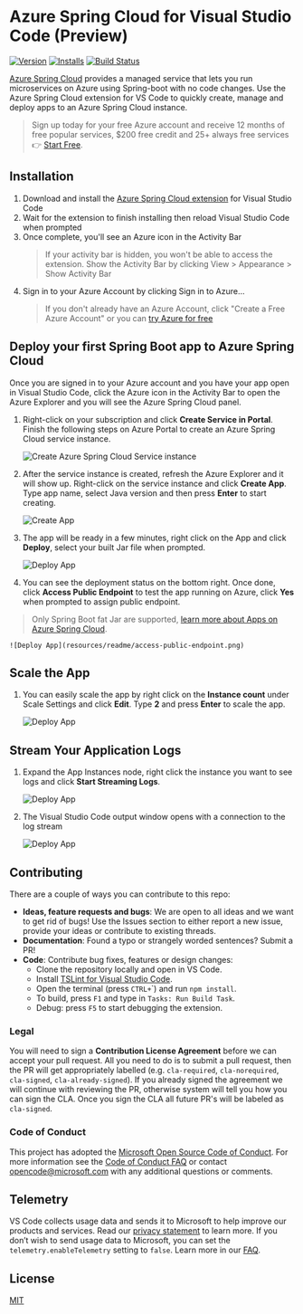 # Azure Spring Cloud for Visual Studio Code (Preview)

<!-- region exclude-from-marketplace -->

[![Version](https://vsmarketplacebadge.apphb.com/version/vscjava.vscode-azurespringcloud.svg)](https://marketplace.visualstudio.com/items?itemName=vscjava.vscode-azurespringcloud) 
[![Installs](https://vsmarketplacebadge.apphb.com/installs-short/vscjava.vscode-azurespringcloud.svg)](https://marketplace.visualstudio.com/items?itemName=vscjava.vscode-azurespringcloud)
[![Build Status](https://dev.azure.com/mseng/VSJava/_apis/build/status/microsoft.vscode-azurespringcloud?branchName=main)](https://dev.azure.com/mseng/VSJava/_build/latest?definitionId=10839&branchName=main)

<!-- endregion exclude-from-marketplace -->

[Azure Spring Cloud](https://azure.microsoft.com/services/spring-cloud/) provides a managed service that lets you run microservices on Azure using Spring-boot with no code changes. Use the Azure Spring Cloud extension for VS Code to quickly create, manage and deploy apps to an Azure Spring Cloud instance.

> Sign up today for your free Azure account and receive 12 months of free popular services, $200 free credit and 25+ always free services 👉 [Start Free](https://azure.microsoft.com/free/open-source).

<!-- region exclude-from-marketplace -->
## Installation

1. Download and install the [Azure Spring Cloud extension](https://marketplace.visualstudio.com/items?itemName=ms-azuretools.vscode-azurespringcloud) for Visual Studio Code
2. Wait for the extension to finish installing then reload Visual Studio Code when prompted
3. Once complete, you'll see an Azure icon in the Activity Bar
    > If your activity bar is hidden, you won't be able to access the extension. Show the Activity Bar by clicking View > Appearance > Show Activity Bar
4. Sign in to your Azure Account by clicking Sign in to Azure…
    >  If you don't already have an Azure Account, click "Create a Free Azure Account" or you can [try Azure for free](https://code.visualstudio.com/tryappservice/?utm_source=appservice-extension)

## Deploy your first Spring Boot app to Azure Spring Cloud
Once you are signed in to your Azure account and you have your app open in Visual
Studio Code, click the Azure icon in the Activity Bar to open the Azure Explorer and you will see the Azure Spring Cloud panel.

1. Right-click on your subscription and click **Create Service in Portal**. Finish the following steps on Azure Portal to create an Azure Spring Cloud service instance.

    ![Create Azure Spring Cloud Service instance](resources/readme/create-service.png)

1. After the service instance is created, refresh the Azure Explorer and it will show up. Right-click on the service instance and click **Create App**. Type app name, select
Java version and then press **Enter** to start creating.

    ![Create App](resources/readme/create-app.png)

1. The app will be ready in a few minutes, right click on the App and click **Deploy**, select your built Jar file when prompted.

    ![Deploy App](resources/readme/deploy-app.png)

1. You can see the deployment status on the bottom right. Once done, click **Access Public Endpoint** to test the app running on Azure, click **Yes** when prompted to assign public endpoint.
  > Only Spring Boot fat Jar are supported, [learn more about Apps on Azure Spring Cloud](https://docs.microsoft.com/azure/spring-cloud/spring-cloud-tutorial-prepare-app-deployment?pivots=programming-language-java).

    ![Deploy App](resources/readme/access-public-endpoint.png)

## Scale the App

1. You can easily scale the app by right click on the **Instance count** under Scale Settings and click **Edit**. Type **2** and press **Enter** to scale the app.

    ![Deploy App](resources/readme/scale.png)

## Stream Your Application Logs

1. Expand the App Instances node, right click the instance you want to see logs and click **Start Streaming Logs**.

    ![Deploy App](resources/readme/start-log-streaming.png)

1. The Visual Studio Code output window opens with a connection to the log stream

    ![Deploy App](resources/readme/log-output.png)

## Contributing

There are a couple of ways you can contribute to this repo:

* **Ideas, feature requests and bugs**: We are open to all ideas and we want to get rid of bugs! Use the Issues section to either report a new issue, provide your ideas or contribute to existing threads.
* **Documentation**: Found a typo or strangely worded sentences? Submit a PR!
* **Code**: Contribute bug fixes, features or design changes:
  * Clone the repository locally and open in VS Code.
  * Install [TSLint for Visual Studio Code](https://marketplace.visualstudio.com/items?itemName=ms-vscode.vscode-typescript-tslint-plugin).
  * Open the terminal (press `CTRL+`\`) and run `npm install`.
  * To build, press `F1` and type in `Tasks: Run Build Task`.
  * Debug: press `F5` to start debugging the extension.

### Legal

You will need to sign a **Contribution License Agreement** before we can accept your pull request. 
All you need to do is to submit a pull request, then the PR will get appropriately labelled (e.g. `cla-required`, `cla-norequired`, `cla-signed`, `cla-already-signed`). If you already signed the agreement we will continue with reviewing the PR, otherwise system will tell you how you can sign the CLA. Once you sign the CLA all future PR's will be labeled as `cla-signed`.

### Code of Conduct

This project has adopted the [Microsoft Open Source Code of Conduct](https://opensource.microsoft.com/codeofconduct/). For more information see the [Code of Conduct FAQ](https://opensource.microsoft.com/codeofconduct/faq/) or contact [opencode@microsoft.com](mailto:opencode@microsoft.com) with any additional questions or comments.

<!-- endregion exclude-from-marketplace -->

## Telemetry

VS Code collects usage data and sends it to Microsoft to help improve our products and services. Read our [privacy statement](https://go.microsoft.com/fwlink/?LinkID=528096&clcid=0x409) to learn more. If you don’t wish to send usage data to Microsoft, you can set the `telemetry.enableTelemetry` setting to `false`. Learn more in our [FAQ](https://code.visualstudio.com/docs/supporting/faq#_how-to-disable-telemetry-reporting).

## License

[MIT](LICENSE.md)
